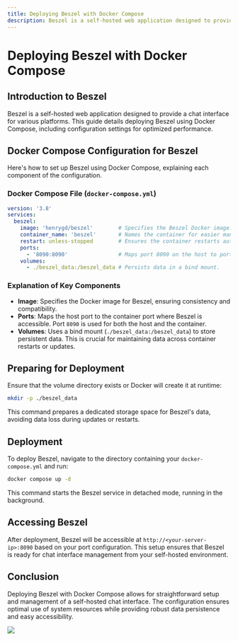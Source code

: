 ```yaml
---
title: Deploying Beszel with Docker Compose
description: Beszel is a self-hosted web application designed to provide a chat interface for various platforms. This guide details deploying Beszel using Docker Compose, including configuration settings for optimized performance.
---
```


# Deploying Beszel with Docker Compose

## Introduction to Beszel

Beszel is a self-hosted web application designed to provide a chat interface for various platforms. This guide details deploying Beszel using Docker Compose, including configuration settings for optimized performance.

## Docker Compose Configuration for Beszel

Here's how to set up Beszel using Docker Compose, explaining each component of the configuration.

### Docker Compose File (`docker-compose.yml`)

```yaml
version: '3.8'
services:
  beszel:
    image: 'henrygd/beszel'        # Specifies the Beszel Docker image.
    container_name: 'beszel'       # Names the container for easier management.
    restart: unless-stopped        # Ensures the container restarts automatically unless stopped.
    ports:
      - '8090:8090'                # Maps port 8090 on the host to port 8090 in the container.
    volumes:
      - ./beszel_data:/beszel_data # Persists data in a bind mount.
```

### Explanation of Key Components

- **Image**: Specifies the Docker image for Beszel, ensuring consistency and compatibility.
- **Ports**: Maps the host port to the container port where Beszel is accessible. Port `8090` is used for both the host and the container.
- **Volumes**: Uses a bind mount (`./beszel_data:/beszel_data`) to store persistent data. This is crucial for maintaining data across container restarts or updates.

## Preparing for Deployment

Ensure that the volume directory exists or Docker will create it at runtime:

```bash
mkdir -p ./beszel_data
```

This command prepares a dedicated storage space for Beszel's data, avoiding data loss during updates or restarts.

## Deployment

To deploy Beszel, navigate to the directory containing your `docker-compose.yml` and run:

```bash
docker compose up -d
```

This command starts the Beszel service in detached mode, running in the background.

## Accessing Beszel

After deployment, Beszel will be accessible at `http://<your-server-ip>:8090` based on your port configuration. This setup ensures that Beszel is ready for chat interface management from your self-hosted environment.

## Conclusion

Deploying Beszel with Docker Compose allows for straightforward setup and management of a self-hosted chat interface. The configuration ensures optimal use of system resources while providing robust data persistence and easy accessibility.

<a href="https://www.buymeacoffee.com/techdox"><img src="https://img.buymeacoffee.com/button-api/?text=Buy me a cup of tea&emoji=🍵&slug=techdox&button_colour=FFDD00&font_colour=000000&font_family=Cookie&outline_colour=000000&coffee_colour=ffffff" /></a>
